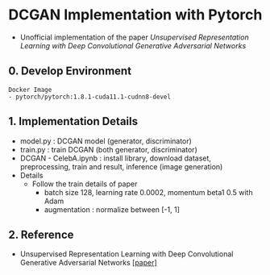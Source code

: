 # DCGAN Implementation with Pytorch
- Unofficial implementation of the paper *Unsupervised Representation Learning with Deep Convolutional Generative Adversarial Networks*


## 0. Develop Environment
```
Docker Image
- pytorch/pytorch:1.8.1-cuda11.1-cudnn8-devel
```


## 1. Implementation Details
- model.py : DCGAN model (generator, discriminator)
- train.py : train DCGAN (both generator, discriminator)
- DCGAN - CelebA.ipynb : install library, download dataset, preprocessing, train and result, inference (image generation)
- Details
  * Follow the train details of paper
    * batch size 128, learning rate 0.0002, momentum beta1 0.5 with Adam
    * augmentation : normalize between [-1, 1]


## 2. Reference
- Unsupervised Representation Learning with Deep Convolutional Generative Adversarial Networks [[paper]](https://arxiv.org/pdf/1511.06434.pdf)
